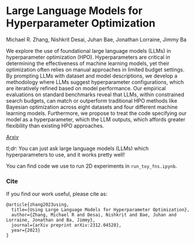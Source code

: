
# Large Language Models for Hyperparameter Optimization

Michael R. Zhang, Nishkrit Desai, Juhan Bae, Jonathan Lorraine, Jimmy Ba

We explore the use of foundational large language models (LLMs) in hyperparameter optimization (HPO).  Hyperparameters are critical in determining the effectiveness of machine learning models, yet their optimization often relies on manual approaches in limited budget settings. By prompting LLMs with dataset and model descriptions, we develop a methodology where LLMs suggest hyperparameter configurations, which are iteratively refined based on model performance. Our empirical evaluations on standard benchmarks reveal that LLMs, within constrained search budgets, can match or outperform traditional HPO methods like Bayesian optimization across eight datasets and four different machine learning models. Furthermore, we propose to treat the code specifying our model as a hyperparameter, which the LLM outputs, which affords greater flexibility than existing HPO approaches. 

[Arxiv](https://arxiv.org/abs/2312.04528)

*tl;dr*: You can just ask large language models (LLMs) which hyperparameters to use, and it works pretty well!


You can find code we use to run 2D experiments in `run_toy_fns.ipynb`. 


### Cite 
If you find our work useful, please cite as:
```
@article{zhang2023using,
  title={Using Large Language Models for Hyperparameter Optimization},
  author={Zhang, Michael R and Desai, Nishkrit and Bae, Juhan and Lorraine, Jonathan and Ba, Jimmy},
  journal={arXiv preprint arXiv:2312.04528},
  year={2023}
}
```